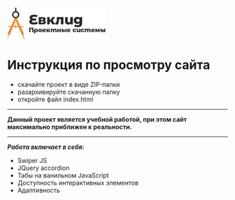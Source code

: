 ![Ссылка на изображение](https://raw.githubusercontent.com/baranovstas/evlkid/main/img/header__logo.webp)

# Инструкция по просмотру сайта

- скачайте проект в виде ZIP-папки
- разархивируйте скачанную папку
- откройте файл index.html

---

**Данный проект является учебной работой, при этом сайт максимально приближен к реальности.**

---

**_Работа включает в себя:_**

- Swiper JS
- JQuery accordion
- Табы на ванильном JavaScript
- Доступность интерактивных элементов
- Адаптивность
